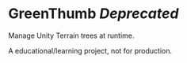 # GreenThumb *Deprecated* 
Manage Unity Terrain trees at runtime. 

A educational/learning project, not for production.
